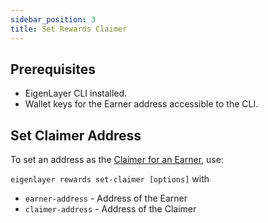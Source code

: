 ```yaml
---
sidebar_position: 3
title: Set Rewards Claimer
---
```


## Prerequisites

* EigenLayer CLI installed.
* Wallet keys for the Earner address accessible to the CLI.

## Set Claimer Address

To set an address as the [Claimer for an Earner](../../../concepts/rewards/earners-claimers-recipients.md), use:

`eigenlayer rewards set-claimer [options]` with 

* `earner-address` - Address of the Earner
* `claimer-address` - Address of the Claimer